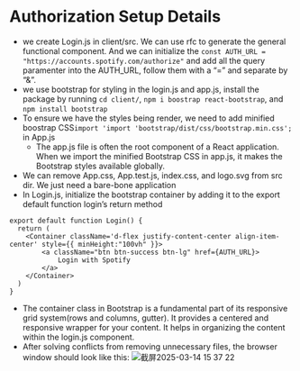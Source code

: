 # Authorization Setup Details

- we create Login.js in client/src. We can use rfc to generate the general functional component. And we can initialize the ```const AUTH_URL = "https://accounts.spotify.com/authorize"``` and add all the query paramenter into the AUTH_URL, follow them with a “=” and separate by “&”.
- we use bootstrap for styling in the login.js and app.js, install the package by running
```cd client/```,
```npm i boostrap react-bootstrap```, and
```npm install bootstrap```
- To ensure we have the styles being render, we need to add minified boostrap CSS```import 'import 'bootstrap/dist/css/bootstrap.min.css';``` in App.js
  - The app.js file is often the root component of a React application. When we import the minified Bootstrap CSS in app.js, it makes the Bootstrap styles available globally.
- We can remove App.css, App.test.js, index.css, and logo.svg from src dir. We just need a bare-bone application
- In Login.js, initialize the bootstrap container by adding it to the export default function login’s return method
```
export default function Login() {
  return (
    <Container className='d-flex justify-content-center align-item-center' style={{ minHeight:"100vh" }}>
        <a className="btn btn-success btn-lg" href={AUTH_URL}>
            Login with Spotify
        </a>
    </Container>
  )
}
```
  - The container class in Bootstrap is a fundamental part of its responsive grid system(rows and columns, gutter). It provides a centered and responsive wrapper for your content. It helps in organizing the content within the login.js component.
- After solving conflicts from removing unnecessary files, the browser window should look like this: 
	![截屏2025-03-14 15 37 22](https://github.com/user-attachments/assets/0473497c-83a9-4ce9-b4ef-a546af15b7d5)
